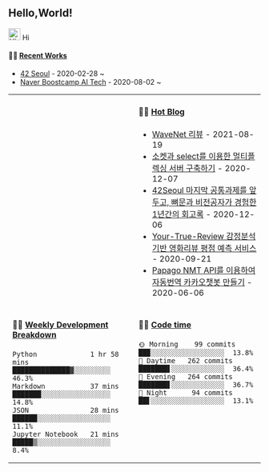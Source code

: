 ## Hello,World!

<img src='https://qpluspicture.oss-cn-beijing.aliyuncs.com/6LjjQA/Hi.gif' alt='Hi' width="24"/> Hi 

<table width="800px">
<tr>
<td valign="top" width="50%">

<td valign="top" width="50%">

#### 🤹‍♀️ <a href="https://l-yohai.github.io/" target="_blank">Hot Blog</a>

<!-- blog starts -->
* <a href='https://l-yohai.github.io/WaveNet-Review/' target='_blank'>WaveNet 리뷰</a> - 2021-08-19
* <a href='https://l-yohai.github.io/%EC%86%8C%EC%BC%93%EA%B3%BC-select%EB%A5%BC-%EC%9D%B4%EC%9A%A9%ED%95%9C-%EB%A9%80%ED%8B%B0%ED%94%8C%EB%A0%89%EC%8B%B1-%EC%84%9C%EB%B2%84-%EA%B5%AC%EC%B6%95%ED%95%98%EA%B8%B0/' target='_blank'>소켓과 select를 이용한 멀티플렉싱 서버 구축하기</a> - 2020-12-07
* <a href='https://l-yohai.github.io/42Seoul-%EB%A7%88%EC%A7%80%EB%A7%89-%EA%B3%B5%ED%86%B5%EA%B3%BC%EC%A0%9C%EB%A5%BC-%EC%95%9E%EB%91%90%EA%B3%A0-%EB%BC%88%EB%AC%B8%EA%B3%BC-%EB%B9%84%EC%A0%84%EA%B3%B5%EC%9E%90%EA%B0%80-%EA%B2%BD%ED%97%98%ED%95%9C-1%EB%85%84%EA%B0%84%EC%9D%98-%ED%9A%8C%EA%B3%A0%EB%A1%9D/' target='_blank'>42Seoul 마지막 공통과제를 앞두고, 뼈문과 비전공자가 경험한 1년간의 회고록</a> - 2020-12-06
* <a href='https://l-yohai.github.io/Your-True-Review-%EA%B0%90%EC%A0%95%EB%B6%84%EC%84%9D%EA%B8%B0%EB%B0%98-%EC%98%81%ED%99%94-%EB%A6%AC%EB%B7%B0-%ED%8F%89%EC%A0%90-%EC%98%88%EC%B8%A1-%EC%84%9C%EB%B9%84%EC%8A%A4/' target='_blank'>Your-True-Review 감정분석기반 영화리뷰 평점 예측 서비스</a> - 2020-09-21
* <a href='https://l-yohai.github.io/Papago-NMT-API%EB%A5%BC-%EC%9D%B4%EC%9A%A9%ED%95%98%EC%97%AC-%EC%9E%90%EB%8F%99%EB%B2%88%EC%97%AD-%EC%B9%B4%EC%B9%B4%EC%98%A4%EC%B1%97%EB%B4%87-%EB%A7%8C%EB%93%A4%EA%B8%B0/' target='_blank'>Papago NMT API를 이용하여 자동번역 카카오챗봇 만들기</a> - 2020-06-06
<!-- blog ends -->

</td>

#### 🏋️‍♀️ <a href="" target="_blank">Recent Works</a>

<!-- recent_releases starts -->
* <a href='' target='_blank'>42 Seoul</a> - 2020-02-28 ~
* <a href='' target='_blank'>Naver Boostcamp AI Tech</a> - 2020-08-02 ~
<!-- recent_releases ends -->

</td>
</tr>
<tr>
<td valign="top" width="50%">

#### 🏊‍♂️ <a href="https://gist.github.com/l-yohai/7f61506194e3d5501b4dec33d409d4b7" target="_blank">Weekly Development Breakdown</a>

<!-- code_time starts -->

```text
Python             1 hr 58 mins  ██████████████▓░░░░░░░░░  46.3%
Markdown           37 mins  ███████░░░░░░░░░░░░░░░░░  14.8%
JSON               28 mins  ██████░░░░░░░░░░░░░░░░░░  11.1%
Jupyter Notebook   21 mins  █████▒░░░░░░░░░░░░░░░░░░   8.4%
```

<!-- code_time ends -->

</td>
<td valign="top" width="50%">

#### 🤾‍♂️ <a href="https://gist.github.com/l-yohai/d91fcd85e2e19b1ffa60257f49ef4e29" target="_blank">Code time</a>

<!-- time starts -->
```
🌞 Morning    99 commits  ██▉░░░░░░░░░░░░░░░░░░  13.8%
🌆 Daytime   262 commits  ███████▋░░░░░░░░░░░░░  36.4%
🌃 Evening   264 commits  ███████▋░░░░░░░░░░░░░  36.7%
🌙 Night      94 commits  ██▋░░░░░░░░░░░░░░░░░░  13.1%
```
<!-- time ends -->

</td>
  </tr>
  </table>

